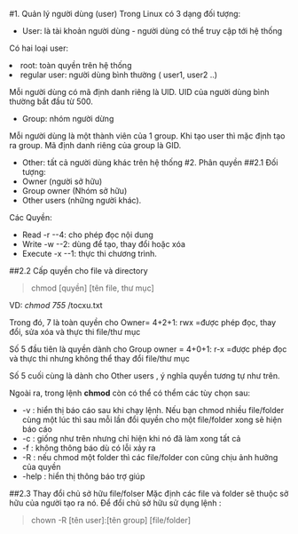 #1. Quản lý người dùng (user)
Trong Linux có 3 dạng đối tượng:
* User: là tài khoản người dùng - người dùng có thể truy cập tới hệ thống

Có hai loại user:
<li> root: toàn quyền trên hệ thống</li>
<li> regular user: người dùng bình thường ( user1, user2 ..)

Mỗi người dùng có mã định danh riêng là UID. UID của người dùng bình thường bắt đầu từ 500.
* Group: nhóm người dừng

Mỗi người dùng là một thành viên của 1 group. Khi tạo user thì mặc định tạo ra group. Mã định danh riêng của group là GID.
* Other: tất cả người dùng khác trên hệ thống
#2. Phân quyền 
##2.1 Đối tượng:
* Owner (người sở hữu)
* Group owner (Nhóm sở hữu)
* Other users (những người khác).

Các Quyền:
* Read -r --4: cho phép đọc nội dung
* Write -w --2: dùng để tạo, thay đổi hoặc xóa
* Execute -x --1: thực thi chương trình.

##2.2 Cấp quyền cho file và directory
>chmod [quyền] [tên file, thư mục]

VD: *chmod 755* /tocxu.txt

Trong đó, 7 là toàn quyền cho  Owner= 4+2+1: rwx =được phép đọc, thay đổi, sửa xóa và thực thi file/thư mục

Số 5 đầu tiên là quyền dành cho Group owner = 4+0+1: r-x =được phép đọc và thực thi nhưng không thể thay đổi file/thư mục

Số 5 cuối cùng là dành cho Other users , ý nghĩa quyền tương tự như trên.

Ngoài ra, trong lệnh **chmod** còn có thể có thểm các tùy chọn sau:
* -v : hiển thị báo cáo sau khi chạy lệnh. Nếu bạn chmod nhiều file/folder cùng một lúc thì sau mỗi lần đổi quyền cho một file/folder xong sẽ hiện báo cáo
* -c : giống như trên nhưng chỉ hiện khi nó đã làm xong tất cả
* -f : không thông báo dù có lỗi xảy ra
* -R : nếu chmod một folder thì các file/folder con cũng  chịu ảnh hưởng của quyền
* -help : hiển thị thông báo trợ giúp

##2.3 Thay đổi chủ sở hữu file/folser
Mặc định các file và folder sẽ thuộc sở hữu của người tạo ra nó. Để đổi chủ sở hữu sử dụng lệnh :
>chown -R [tên user]:[tên group] [file/folder]




